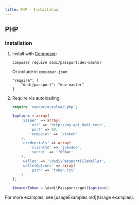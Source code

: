 ```yaml
---
title: PHP - Installation
---
```


## PHP

### Installation

1. Install with [Composer](https://getcomposer.org/):

	```
	composer require dadi/passport:dev-master
	```

	Or include in `composer.json`:

	```
	"require": {
		"dadi/passport": "dev-master"
	}
	```

2. Require via autoloading:
	
	```php
	require 'vendor/autoload.php';

	$options = array(
		'issuer' => array(
			'uri' => 'http://my-api.dadi.tech',
			'port' => 80,
			'endpoint' => '/token'
		),
		'credentials' => array(
			'clientId' => 'johndoe',
			'secret' => 'f00b4r'
		),
		'wallet' => '\dadi\PassportFileWallet',
		'walletOptions' => array(
			'path' => 'token.txt'
		)
	);

	$bearerToken = \dadi\Passport::get($options);
	```

For more examples, see [usageExamples.md](Usage examples).
